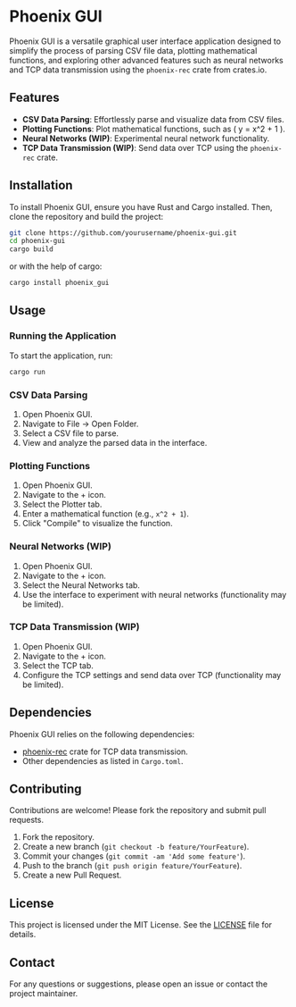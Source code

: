 # Phoenix GUI

Phoenix GUI is a versatile graphical user interface application designed to simplify the process of parsing CSV file data, plotting mathematical functions, and exploring other advanced features such as neural networks and TCP data transmission using the `phoenix-rec` crate from crates.io.

## Features

- **CSV Data Parsing**: Effortlessly parse and visualize data from CSV files.
- **Plotting Functions**: Plot mathematical functions, such as \( y = x^2 + 1 \).
- **Neural Networks (WIP)**: Experimental neural network functionality.
- **TCP Data Transmission (WIP)**: Send data over TCP using the `phoenix-rec` crate.

## Installation

To install Phoenix GUI, ensure you have Rust and Cargo installed. Then, clone the repository and build the project:

```sh
git clone https://github.com/yourusername/phoenix-gui.git
cd phoenix-gui
cargo build
```
or with the help of cargo:
```sh
cargo install phoenix_gui
```

## Usage

### Running the Application

To start the application, run:

```sh
cargo run
```

### CSV Data Parsing

1. Open Phoenix GUI.
2. Navigate to File -> Open Folder.
3. Select a CSV file to parse.
4. View and analyze the parsed data in the interface.

### Plotting Functions

1. Open Phoenix GUI.
2. Navigate to the + icon.
3. Select the Plotter tab.
4. Enter a mathematical function (e.g., `x^2 + 1`).
5. Click "Compile" to visualize the function.

### Neural Networks (WIP)

1. Open Phoenix GUI.
2. Navigate to the + icon.
3. Select the Neural Networks tab.
4. Use the interface to experiment with neural networks (functionality may be limited).

### TCP Data Transmission (WIP)

1. Open Phoenix GUI.
2. Navigate to the + icon.
3. Select the TCP tab.
4. Configure the TCP settings and send data over TCP (functionality may be limited).

## Dependencies

Phoenix GUI relies on the following dependencies:

- [phoenix-rec](https://crates.io/crates/phoenix-rec) crate for TCP data transmission.
- Other dependencies as listed in `Cargo.toml`.

## Contributing

Contributions are welcome! Please fork the repository and submit pull requests.

1. Fork the repository.
2. Create a new branch (`git checkout -b feature/YourFeature`).
3. Commit your changes (`git commit -am 'Add some feature'`).
4. Push to the branch (`git push origin feature/YourFeature`).
5. Create a new Pull Request.

## License

This project is licensed under the MIT License. See the [LICENSE](LICENSE) file for details.

## Contact

For any questions or suggestions, please open an issue or contact the project maintainer.